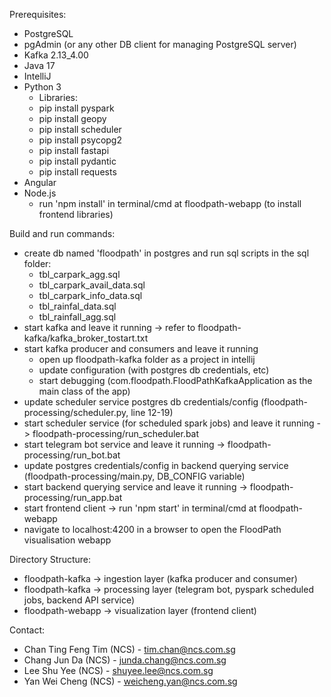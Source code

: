 Prerequisites:
- PostgreSQL
- pgAdmin (or any other DB client for managing PostgreSQL server)
- Kafka 2.13_4.00
- Java 17
- IntelliJ
- Python 3
    - Libraries: 
    - pip install pyspark
    - pip install geopy
    - pip install scheduler
    - pip install psycopg2
    - pip install fastapi
    - pip install pydantic
    - pip install requests
- Angular
- Node.js
    - run 'npm install' in terminal/cmd at floodpath-webapp (to install frontend libraries)

Build and run commands:
- create db named 'floodpath' in postgres and run sql scripts in the sql folder:
    - tbl_carpark_agg.sql
    - tbl_carpark_avail_data.sql
    - tbl_carpark_info_data.sql
    - tbl_rainfal_data.sql
    - tbl_rainfall_agg.sql
- start kafka and leave it running -> refer to floodpath-kafka/kafka_broker_tostart.txt
- start kafka producer and consumers and leave it running
    - open up floodpath-kafka folder as a project in intellij
    - update configuration (with postgres db credentials, etc)
    - start debugging (com.floodpath.FloodPathKafkaApplication as the main class of the app)
- update scheduler service postgres db credentials/config (floodpath-processing/scheduler.py, line 12-19)
- start scheduler service (for scheduled spark jobs) and leave it running -> floodpath-processing/run_scheduler.bat
- start telegram bot service and leave it running -> floodpath-processing/run_bot.bat
- update postgres credentials/config in backend querying service (floodpath-processing/main.py, DB_CONFIG variable)
- start backend querying service and leave it running -> floodpath-processing/run_app.bat
- start frontend client -> run 'npm start' in terminal/cmd at floodpath-webapp
- navigate to localhost:4200 in a browser to open the FloodPath visualisation webapp

Directory Structure:
- floodpath-kafka -> ingestion layer (kafka producer and consumer)
- floodpath-kafka -> processing layer (telegram bot, pyspark scheduled jobs, backend API service)
- floodpath-webapp -> visualization layer (frontend client)

Contact:
- Chan Ting Feng Tim (NCS) - tim.chan@ncs.com.sg
- Chang Jun Da (NCS) - junda.chang@ncs.com.sg
- Lee Shu Yee (NCS) - shuyee.lee@ncs.com.sg
- Yan Wei Cheng (NCS) - weicheng.yan@ncs.com.sg